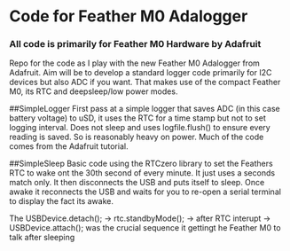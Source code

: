 # Code for Feather M0 Adalogger 
### All code is primarily for Feather M0 Hardware by Adafruit
Repo for the code  as I play with the new Feather M0 Adalogger from Adafruit. Aim will be to develop a standard logger code primarily for I2C devices but also ADC if you want. That makes use of the compact Feather M0, its RTC and deepsleep/low power modes.

##SimpleLogger
First pass at a simple logger that saves ADC (in this case battery voltage) to uSD, it uses the RTC for a time stamp but not to set logging interval. Does not sleep and uses logfile.flush() to ensure every reading is saved. So is reasonably heavy on power. Much of the code comes from the Adafruit tutorial.

##SimpleSleep
Basic code using the RTCzero library to set the Feathers RTC to wake ont the 30th second of every minute. It just uses a seconds match only. It then disconnects the USB and puts itself to sleep. Once awake it reconnects the USB and waits for you to re-open a serial terminal to display the fact its awake.

The USBDevice.detach(); -> rtc.standbyMode(); -> after RTC interupt -> USBDevice.attach(); was the crucial sequence it gettingt he Feather M0 to talk after sleeping
